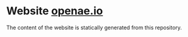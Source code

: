 # Website [openae.io](https://openae.io)

The content of the website is statically generated from this repository.
